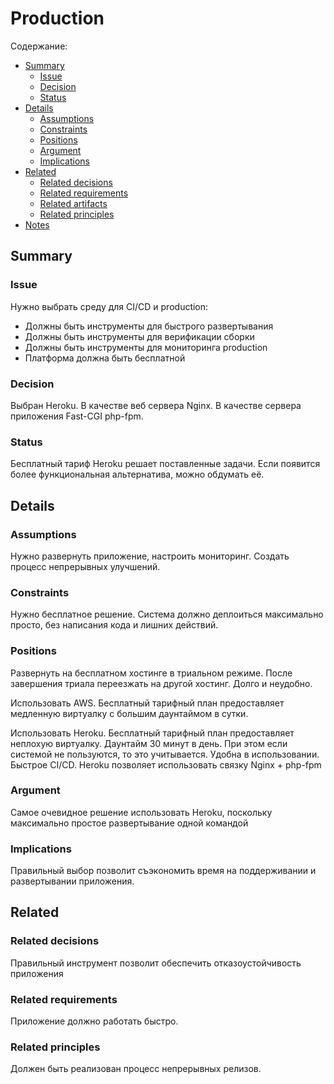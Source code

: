 # Production

Содержание:

* [Summary](#summary)
  * [Issue](#issue)
  * [Decision](#decision)
  * [Status](#status)
* [Details](#details)
  * [Assumptions](#assumptions)
  * [Сonstraints](#constraints)
  * [Positions](#positions)
  * [Argument](#argument)
  * [Implications](#implications)
* [Related](#related)
  * [Related decisions](#related-decisions)
  * [Related requirements](#related-requirements)
  * [Related artifacts](#related-artifacts)
  * [Related principles](#related-principles)
* [Notes](#notes)


## Summary

### Issue

Нужно выбрать среду для CI/CD и production:

  * Должны быть инструменты для быстрого развертывания
  * Должны быть инструменты для верификации сборки
  * Должны быть инструменты для мониторинга production
  * Платформа должна быть бесплатной  


### Decision

Выбран Heroku. В качестве веб сервера Nginx. В качестве сервера приложения Fast-CGI php-fpm.


### Status

Бесплатный тариф Heroku решает поставленные задачи. Если появится более функциональная альтернатива, можно обдумать её.

## Details

### Assumptions

Нужно развернуть приложение, настроить мониторинг. Создать процесс непрерывных улучшений.

### Constraints

Нужно бесплатное решение. Система должно деплоиться максимально просто, без написания кода и лишних действий.

### Positions

Развернуть на бесплатном хостинге в триальном режиме. После завершения триала переезжать на другой хостинг. Долго и неудобно.

Использовать AWS. Бесплатный тарифный план предоставляет медленную виртуалку с большим даунтаймом в сутки.

Использовать Heroku. Бесплатный тарифный план предоставляет неплохую виртуалку. Даунтайм 30 минут в день. При этом если системой не пользуются, то это учитывается. Удобна в использовании. Быстрое CI/CD. Heroku позволяет использовать связку Nginx + php-fpm

### Argument

Самое очевидное решение использовать Heroku, поскольку максимально простое развертывание одной командой

### Implications

Правильный выбор позволит съэкономить время на поддерживании и развертывании приложения.

## Related

### Related decisions

Правильный инструмент позволит обеспечить отказоустойчивость приложения

### Related requirements

Приложение должно работать быстро.

### Related principles

Должен быть реализован процесс непрерывных релизов.